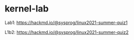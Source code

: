 # kernel-lab
Lab1:
https://hackmd.io/@sysprog/linux2021-summer-quiz1

L1b2:
https://hackmd.io/@sysprog/linux2021-summer-quiz2
